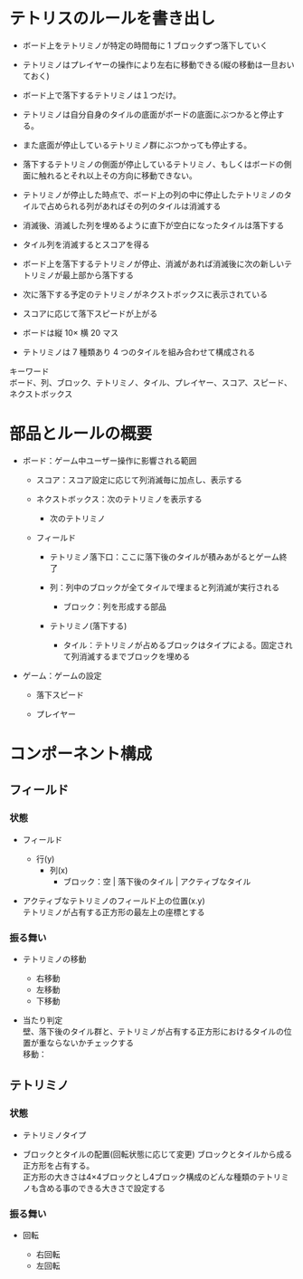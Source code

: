 # テトリスのルールを書き出し

- ボード上をテトリミノが特定の時間毎に 1 ブロックずつ落下していく
- テトリミノはプレイヤーの操作により左右に移動できる(縦の移動は一旦おいておく)
- ボード上で落下するテトリミノは１つだけ。
- テトリミノは自分自身のタイルの底面がボードの底面にぶつかると停止する。
- また底面が停止しているテトリミノ群にぶつかっても停止する。
- 落下するテトリミノの側面が停止しているテトリミノ、もしくはボードの側面に触れるとそれ以上その方向に移動できない。
- テトリミノが停止した時点で、ボード上の列の中に停止したテトリミノのタイルで占められる列があればその列のタイルは消滅する
- 消滅後、消滅した列を埋めるように直下が空白になったタイルは落下する
- タイル列を消滅するとスコアを得る
- ボード上を落下するテトリミノが停止、消滅があれば消滅後に次の新しいテトリミノが最上部から落下する
- 次に落下する予定のテトリミノがネクストボックスに表示されている
- スコアに応じて落下スピードが上がる

- ボードは縦 10× 横 20 マス
- テトリミノは 7 種類あり 4 つのタイルを組み合わせて構成される

キーワード  
ボード、列、ブロック、テトリミノ、タイル、プレイヤー、スコア、スピード、ネクストボックス

# 部品とルールの概要

- ボード：ゲーム中ユーザー操作に影響される範囲

  - スコア：スコア設定に応じて列消滅毎に加点し、表示する

  - ネクストボックス：次のテトリミノを表示する

    - 次のテトリミノ

  - フィールド

    - テトリミノ落下口：ここに落下後のタイルが積みあがるとゲーム終了

    - 列：列中のブロックが全てタイルで埋まると列消滅が実行される

      - ブロック：列を形成する部品

    - テトリミノ(落下する)

      - タイル：テトリミノが占めるブロックはタイプによる。固定されて列消滅するまでブロックを埋める

- ゲーム：ゲームの設定

  - 落下スピード

  - プレイヤー

# コンポーネント構成

## フィールド

### 状態

- フィールド

  - 行(y)
    - 列(x)
      - ブロック：空 | 落下後のタイル | アクティブなタイル

- アクティブなテトリミノのフィールド上の位置(x.y)  
  テトリミノが占有する正方形の最左上の座標とする

### 振る舞い

- テトリミノの移動

  - 右移動
  - 左移動
  - 下移動

- 当たり判定  
  壁、落下後のタイル群と、テトリミノが占有する正方形におけるタイルの位置が重ならないかチェックする  
  移動：

## テトリミノ

### 状態

- テトリミノタイプ

- ブロックとタイルの配置(回転状態に応じて変更)
  ブロックとタイルから成る正方形を占有する。  
  正方形の大きさは4×4ブロックとし4ブロック構成のどんな種類のテトリミノも含める事のできる大きさで設定する

### 振る舞い

- 回転

  - 右回転
  - 左回転
